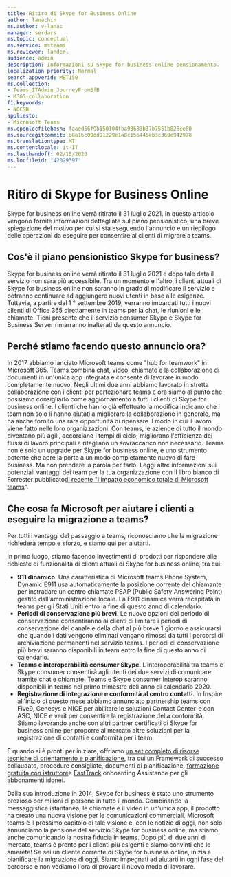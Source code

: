 ```yaml
---
title: Ritiro di Skype for Business Online
author: lanachin
ms.author: v-lanac
manager: serdars
ms.topic: conceptual
ms.service: msteams
ms.reviewer: landerl
audience: admin
description: Informazioni su Skype for business online pensionamento.
localization_priority: Normal
search.appverid: MET150
ms.collection:
- Teams_ITAdmin_JourneyFromSfB
- M365-collaboration
f1.keywords:
- NOCSH
appliesto:
- Microsoft Teams
ms.openlocfilehash: faaed56f9b150104fba93683b37b7551b828ce80
ms.sourcegitcommit: 88a16c09dd91229e1a8c156445eb3c360c942978
ms.translationtype: MT
ms.contentlocale: it-IT
ms.lasthandoff: 02/15/2020
ms.locfileid: "42029397"
---
```

# <a name="skype-for-business-online-retirement"></a>Ritiro di Skype for Business Online

Skype for business online verrà ritirato il 31 luglio 2021. In questo articolo vengono fornite informazioni dettagliate sul piano pensionistico, una breve spiegazione del motivo per cui si sta eseguendo l'annuncio e un riepilogo delle operazioni da eseguire per consentire ai clienti di migrare a teams.
 
## <a name="what-is-the-skype-for-business-retirement-plan"></a>Cos'è il piano pensionistico Skype for business?

Skype for business online verrà ritirato il 31 luglio 2021 e dopo tale data il servizio non sarà più accessibile. Tra un momento e l'altro, i clienti attuali di Skype for business online non saranno in grado di modificare il servizio e potranno continuare ad aggiungere nuovi utenti in base alle esigenze. Tuttavia, a partire dal 1 ° settembre 2019, verranno imbarcati tutti i nuovi clienti di Office 365 direttamente in teams per la chat, le riunioni e le chiamate. Tieni presente che il servizio consumer Skype e Skype for Business Server rimarranno inalterati da questo annuncio.  

## <a name="why-are-we-making-this-announcement-now"></a>Perché stiamo facendo questo annuncio ora?

In 2017 abbiamo lanciato Microsoft teams come "hub for teamwork" in Microsoft 365. Teams combina chat, video, chiamate e la collaborazione di documenti in un'unica app integrata e consente di lavorare in modo completamente nuovo. Negli ultimi due anni abbiamo lavorato in stretta collaborazione con i clienti per perfezionare teams e ora siamo al punto che possiamo consigliarlo come aggiornamento a tutti i clienti di Skype for business online. I clienti che hanno già effettuato la modifica indicano che i team non solo li hanno aiutati a migliorare la collaborazione in generale, ma ha anche fornito una rara opportunità di ripensare il modo in cui il lavoro viene fatto nelle loro organizzazioni. Con teams, le aziende di tutto il mondo diventano più agili, accorciano i tempi di ciclo, migliorano l'efficienza dei flussi di lavoro principali e ritagliano un sovraccarico non necessario. Teams non è solo un upgrade per Skype for business online, è uno strumento potente che apre la porta a un modo completamente nuovo di fare business. Ma non prendere la parola per farlo. Leggi altre informazioni sui potenziali vantaggi dei team per la tua organizzazione con il libro bianco di Forrester pubblicato[di recente "l'impatto economico totale di Microsoft teams](https://www.microsoft.com/microsoft-365/blog/wp-content/uploads/sites/2/2019/04/Total-Economic-Impact-Microsoft-Teams.pdf)".

## <a name="what-is-microsoft-doing-to-help-customers-migrate-to-teams"></a>Che cosa fa Microsoft per aiutare i clienti a eseguire la migrazione a teams?

Per tutti i vantaggi del passaggio a teams, riconosciamo che la migrazione richiederà tempo e sforzo, e siamo qui per aiutarti.
 
In primo luogo, stiamo facendo investimenti di prodotti per rispondere alle richieste di funzionalità di clienti attuali di Skype for business online, tra cui:

- **911 dinamico**. Una caratteristica di Microsoft teams Phone System, Dynamic E911 usa automaticamente la posizione corrente del chiamante per instradare un centro chiamate PSAP (Public Safety Answering Point) gestito dall'amministrazione locale.  La E911 dinamica verrà recapitata in teams per gli Stati Uniti entro la fine di questo anno di calendario.
- **Periodi di conservazione più brevi**. Le nuove opzioni del periodo di conservazione consentiranno ai clienti di limitare i periodi di conservazione del canale e della chat al più breve 1 giorno e assicurarsi che quando i dati vengono eliminati vengano rimossi da tutti i percorsi di archiviazione permanenti nel servizio teams.  I periodi di conservazione più brevi saranno disponibili in team entro la fine di questo anno di calendario.
- **Teams e interoperabilità consumer Skype**. L'interoperabilità tra teams e Skype consumer consentirà agli utenti dei due servizi di comunicare tramite chat e chiamate.  Teams e Skype consumer Interop saranno disponibili in teams nel primo trimestre dell'anno di calendario 2020.
- **Registrazione di integrazione e conformità al centro contatti**. In Inspire all'inizio di questo mese abbiamo annunciato partnership teams con Five9, Genesys e NICE per abilitare le soluzioni Contact Center-e con ASC, NICE e verit per consentire la registrazione della conformità.   Stiamo lavorando anche con altri partner certificati di Skype for business online per proporre al mercato altre soluzioni per la registrazione di contatti e conformità per i team.
 
E quando si è pronti per iniziare, offriamo [un set completo di risorse tecniche di orientamento e pianificazione](https://aka.ms/SkypeToTeams), tra cui un Framework di successo collaudato, procedure consigliate, documenti di pianificazione, [formazione gratuita con istruttore](instructor-led-training-teams-landing-page.md)e [FastTrack](https://www.microsoft.com/FastTrack) onboarding Assistance per gli abbonamenti idonei.
 
Dalla sua introduzione in 2014, Skype for business è stato uno strumento prezioso per milioni di persone in tutto il mondo.  Combinando la messaggistica istantanea, le chiamate e il video in un'unica app, il prodotto ha creato una nuova visione per le comunicazioni commerciali. Microsoft teams è il prossimo capitolo di tale visione e, con le notizie di oggi, non solo annunciamo la pensione del servizio Skype for business online, ma stiamo anche comunicando la nostra fiducia in teams.  Dopo più di due anni di mercato, teams è pronto per i clienti più esigenti e siamo convinti che lo amerete!  Se sei un cliente corrente di Skype for business online, inizia a pianificare la migrazione di oggi.  Siamo impegnati ad aiutarti in ogni fase del percorso e non vediamo l'ora di provare il nuovo modo di lavorare. 